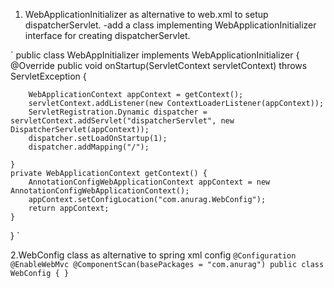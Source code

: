 1. WebApplicationInitializer as alternative to web.xml to setup dispatcherServlet.
-add a class implementing WebApplicationInitializer interface for creating dispatcherServlet.


` 
public class WebAppInitializer implements WebApplicationInitializer {
    @Override
    public void onStartup(ServletContext servletContext) throws ServletException {

        WebApplicationContext appContext = getContext();
        servletContext.addListener(new ContextLoaderListener(appContext));
        ServletRegistration.Dynamic dispatcher = servletContext.addServlet("dispatcherServlet", new DispatcherServlet(appContext));
        dispatcher.setLoadOnStartup(1);
        dispatcher.addMapping("/");

    }
    private WebApplicationContext getContext() {
        AnnotationConfigWebApplicationContext appContext = new AnnotationConfigWebApplicationContext();
        appContext.setConfigLocation("com.anurag.WebConfig");
        return appContext;
    }
}
`

2.WebConfig class as alternative to spring xml config
`
@Configuration
@EnableWebMvc
@ComponentScan(basePackages = "com.anurag")
public class WebConfig {
}
`
